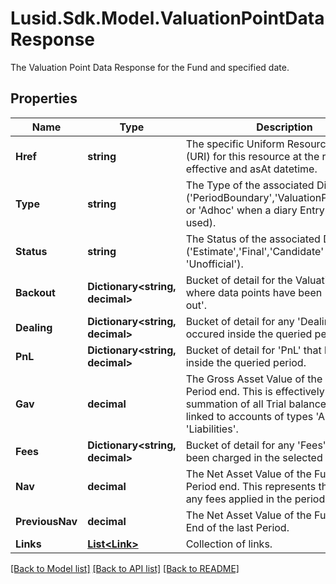 # Lusid.Sdk.Model.ValuationPointDataResponse
The Valuation Point Data Response for the Fund and specified date.

## Properties

Name | Type | Description | Notes
------------ | ------------- | ------------- | -------------
**Href** | **string** | The specific Uniform Resource Identifier (URI) for this resource at the requested effective and asAt datetime. | [optional] 
**Type** | **string** | The Type of the associated Diary Entry (&#39;PeriodBoundary&#39;,&#39;ValuationPoint&#39;,&#39;Other&#39; or &#39;Adhoc&#39; when a diary Entry wasn&#39;t used). | 
**Status** | **string** | The Status of the associated Diary Entry (&#39;Estimate&#39;,&#39;Final&#39;,&#39;Candidate&#39; or &#39;Unofficial&#39;). | 
**Backout** | **Dictionary&lt;string, decimal&gt;** | Bucket of detail for the Valuation Point, where data points have been &#39;backed out&#39;. | 
**Dealing** | **Dictionary&lt;string, decimal&gt;** | Bucket of detail for any &#39;Dealing&#39; that has occured inside the queried period. | 
**PnL** | **Dictionary&lt;string, decimal&gt;** | Bucket of detail for &#39;PnL&#39; that has occured inside the queried period. | 
**Gav** | **decimal** | The Gross Asset Value of the Fund at the Period end. This is effectively a summation of all Trial balance entries linked to accounts of types &#39;Asset&#39; and &#39;Liabilities&#39;. | 
**Fees** | **Dictionary&lt;string, decimal&gt;** | Bucket of detail for any &#39;Fees&#39; that have been charged in the selected period. | 
**Nav** | **decimal** | The Net Asset Value of the Fund at the Period end. This represents the GAV with any fees applied in the period. | 
**PreviousNav** | **decimal** | The Net Asset Value of the Fund at the End of the last Period. | 
**Links** | [**List&lt;Link&gt;**](Link.md) | Collection of links. | [optional] 

[[Back to Model list]](../README.md#documentation-for-models) [[Back to API list]](../README.md#documentation-for-api-endpoints) [[Back to README]](../README.md)

